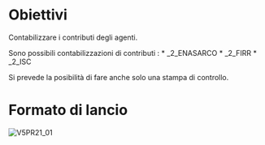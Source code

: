 # Obiettivi
Contabilizzare i contributi degli agenti.

Sono possibili contabilizzazioni di contributi : 
 \* _2_ENASARCO
 \* _2_FIRR
 \* _2_ISC

Si prevede la posibilità di fare anche solo una stampa di controllo.

# Formato di lancio
![V5PR21_01](http://localhost:3000/immagini/MBDOC_OGG-P_V5PR21/V5PR21_01.png)